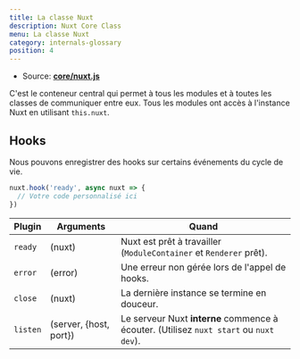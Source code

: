```yaml
---
title: La classe Nuxt
description: Nuxt Core Class
menu: La classe Nuxt
category: internals-glossary
position: 4
---
```


- Source: **[core/nuxt.js](https://github.com/nuxt/nuxt.js/blob/dev/packages/core/src/nuxt.js)**

C'est le conteneur central qui permet à tous les modules et à toutes les classes de communiquer entre eux. Tous les modules ont accès à l'instance Nuxt en utilisant `this.nuxt`.

## Hooks

Nous pouvons enregistrer des hooks sur certains événements du cycle de vie.

```js
nuxt.hook('ready', async nuxt => {
  // Votre code personnalisé ici
})
```

| Plugin   | Arguments              | Quand                                                                                  |
| -------- | ---------------------- | -------------------------------------------------------------------------------------- |
| `ready`  | (nuxt)                 | Nuxt est prêt à travailler (`ModuleContainer` et `Renderer` prêt).                     |
| `error`  | (error)                | Une erreur non gérée lors de l'appel de hooks.                                         |
| `close`  | (nuxt)                 | La dernière instance se termine en douceur.                                            |
| `listen` | (server, {host, port}) | Le serveur Nuxt **interne** commence à écouter. (Utilisez `nuxt start` ou `nuxt dev`). |
